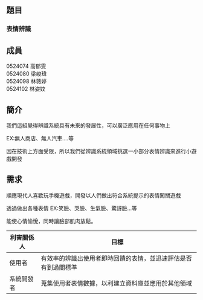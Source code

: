 ## 題目
### 表情辨識

## 成員
0524074 高郁雯  
0524080 梁峻瑋  
0524098 林薇婷   
0524102 林姿妏  

## 簡介
我們這組覺得辨識系統具有未來的發展性，可以廣泛應用在任何事物上
<p>EX:無人商店、無人汽車....等</p>
因在技術上方面受限，所以我們從辨識系統領域挑選一小部分表情辨識來進行小遊戲開發
	
## 需求
順應現代人喜歡玩手機遊戲，開發以人們做出符合系統提示的表情闖關遊戲
<p>透過做出各種表情 EX:笑臉、哭臉、生氣臉、驚訝臉...等</p>
<p>能使心情愉悅，同時讓臉部肌肉放鬆。<p>
	

利害關係人|  目標 
---------|-------
使用者|有效率的辨識出使用者即時回饋的表情，並迅速評估是否有到過關標準
系統開發者|蒐集使用者表情數據，以利建立資料庫並應用於其他領域
